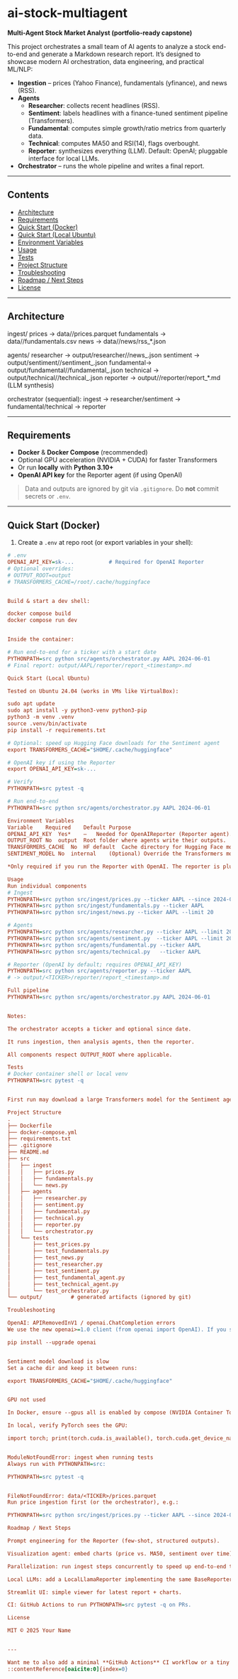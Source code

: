 # ai-stock-multiagent

**Multi-Agent Stock Market Analyst (portfolio-ready capstone)**

This project orchestrates a small team of AI agents to analyze a stock end-to-end and generate a Markdown research report. It’s designed to showcase modern AI orchestration, data engineering, and practical ML/NLP:

- **Ingestion** – prices (Yahoo Finance), fundamentals (yfinance), and news (RSS).
- **Agents**
  - **Researcher**: collects recent headlines (RSS).
  - **Sentiment**: labels headlines with a finance-tuned sentiment pipeline (Transformers).
  - **Fundamental**: computes simple growth/ratio metrics from quarterly data.
  - **Technical**: computes MA50 and RSI(14), flags overbought.
  - **Reporter**: synthesizes everything (LLM). Default: OpenAI; pluggable interface for local LLMs.
- **Orchestrator** – runs the whole pipeline and writes a final report.

---

## Contents

- [Architecture](#architecture)
- [Requirements](#requirements)
- [Quick Start (Docker)](#quick-start-docker)
- [Quick Start (Local Ubuntu)](#quick-start-local-ubuntu)
- [Environment Variables](#environment-variables)
- [Usage](#usage)
- [Tests](#tests)
- [Project Structure](#project-structure)
- [Troubleshooting](#troubleshooting)
- [Roadmap / Next Steps](#roadmap--next-steps)
- [License](#license)

---

## Architecture



ingest/
prices -> data/<TICKER>/prices.parquet
fundamentals -> data/<TICKER>/fundamentals.csv
news -> data/<TICKER>/news/rss_*.json

agents/
researcher -> output/researcher/<TICKER>/news_.json
sentiment -> output/sentiment/<TICKER>/sentiment_.json
fundamental-> output/fundamental/<TICKER>/fundamental_.json
technical -> output/technical/<TICKER>/technical_.json
reporter -> output/<TICKER>/reporter/report_*.md (LLM synthesis)

orchestrator (sequential): ingest -> researcher/sentiment -> fundamental/technical -> reporter


---

## Requirements

- **Docker** & **Docker Compose** (recommended)
- Optional GPU acceleration (NVIDIA + CUDA) for faster Transformers
- Or run **locally** with **Python 3.10+**
- **OpenAI API key** for the Reporter agent (if using OpenAI)

> Data and outputs are ignored by git via `.gitignore`. Do **not** commit secrets or `.env`.

---

## Quick Start (Docker)

1) Create a `.env` at repo root (or export variables in your shell):

```ini
# .env
OPENAI_API_KEY=sk-...           # Required for OpenAI Reporter
# Optional overrides:
# OUTPUT_ROOT=output
# TRANSFORMERS_CACHE=/root/.cache/huggingface


Build & start a dev shell:

docker compose build
docker compose run dev


Inside the container:

# Run end-to-end for a ticker with a start date
PYTHONPATH=src python src/agents/orchestrator.py AAPL 2024-06-01
# Final report: output/AAPL/reporter/report_<timestamp>.md

Quick Start (Local Ubuntu)

Tested on Ubuntu 24.04 (works in VMs like VirtualBox):

sudo apt update
sudo apt install -y python3-venv python3-pip
python3 -m venv .venv
source .venv/bin/activate
pip install -r requirements.txt

# Optional: speed up Hugging Face downloads for the Sentiment agent
export TRANSFORMERS_CACHE="$HOME/.cache/huggingface"

# OpenAI key if using the Reporter
export OPENAI_API_KEY=sk-...

# Verify
PYTHONPATH=src pytest -q

# Run end-to-end
PYTHONPATH=src python src/agents/orchestrator.py AAPL 2024-06-01

Environment Variables
Variable	Required	Default	Purpose
OPENAI_API_KEY	Yes*	—	Needed for OpenAIReporter (Reporter agent).
OUTPUT_ROOT	No	output	Root folder where agents write their outputs.
TRANSFORMERS_CACHE	No	HF default	Cache directory for Hugging Face models (speeds up Sentiment agent).
SENTIMENT_MODEL	No	internal	(Optional) Override the Transformers model for Sentiment experiments.

*Only required if you run the Reporter with OpenAI. The reporter is pluggable—swap in a local model via the same interface if preferred.

Usage
Run individual components
# Ingest
PYTHONPATH=src python src/ingest/prices.py --ticker AAPL --since 2024-06-01
PYTHONPATH=src python src/ingest/fundamentals.py --ticker AAPL
PYTHONPATH=src python src/ingest/news.py --ticker AAPL --limit 20

# Agents
PYTHONPATH=src python src/agents/researcher.py --ticker AAPL --limit 20
PYTHONPATH=src python src/agents/sentiment.py  --ticker AAPL --limit 20
PYTHONPATH=src python src/agents/fundamental.py --ticker AAPL
PYTHONPATH=src python src/agents/technical.py   --ticker AAPL

# Reporter (OpenAI by default; requires OPENAI_API_KEY)
PYTHONPATH=src python src/agents/reporter.py --ticker AAPL
# -> output/<TICKER>/reporter/report_<timestamp>.md

Full pipeline
PYTHONPATH=src python src/agents/orchestrator.py AAPL 2024-06-01


Notes:

The orchestrator accepts a ticker and optional since date.

It runs ingestion, then analysis agents, then the reporter.

All components respect OUTPUT_ROOT where applicable.

Tests
# Docker container shell or local venv
PYTHONPATH=src pytest -q


First run may download a large Transformers model for the Sentiment agent. Use TRANSFORMERS_CACHE to avoid repeated downloads.

Project Structure
.
├── Dockerfile
├── docker-compose.yml
├── requirements.txt
├── .gitignore
├── README.md
├── src
│   ├── ingest
│   │   ├── prices.py
│   │   ├── fundamentals.py
│   │   └── news.py
│   ├── agents
│   │   ├── researcher.py
│   │   ├── sentiment.py
│   │   ├── fundamental.py
│   │   ├── technical.py
│   │   ├── reporter.py
│   │   └── orchestrator.py
│   └── tests
│       ├── test_prices.py
│       ├── test_fundamentals.py
│       ├── test_news.py
│       ├── test_researcher.py
│       ├── test_sentiment.py
│       ├── test_fundamental_agent.py
│       ├── test_technical_agent.py
│       └── test_orchestrator.py
└── output/         # generated artifacts (ignored by git)

Troubleshooting

OpenAI: APIRemovedInV1 / openai.ChatCompletion errors
We use the new openai>=1.0 client (from openai import OpenAI). If you see legacy API errors, upgrade:

pip install --upgrade openai


Sentiment model download is slow
Set a cache dir and keep it between runs:

export TRANSFORMERS_CACHE="$HOME/.cache/huggingface"


GPU not used

In Docker, ensure --gpus all is enabled by compose (NVIDIA Container Toolkit installed).

In local, verify PyTorch sees the GPU:

import torch; print(torch.cuda.is_available(), torch.cuda.get_device_name(0))


ModuleNotFoundError: ingest when running tests
Always run with PYTHONPATH=src:

PYTHONPATH=src pytest -q


FileNotFoundError: data/<TICKER>/prices.parquet
Run price ingestion first (or the orchestrator), e.g.:

PYTHONPATH=src python src/ingest/prices.py --ticker AAPL --since 2024-06-01

Roadmap / Next Steps

Prompt engineering for the Reporter (few-shot, structured outputs).

Visualization agent: embed charts (price vs. MA50, sentiment over time) into the Markdown.

Parallelization: run ingest steps concurrently to speed up end-to-end time.

Local LLMs: add a LocalLlamaReporter implementing the same BaseReporter interface.

Streamlit UI: simple viewer for latest report + charts.

CI: GitHub Actions to run PYTHONPATH=src pytest -q on PRs.

License

MIT © 2025 Your Name


---

Want me to also add a minimal **GitHub Actions** CI workflow or a tiny **Streamlit** viewer stub in another branch?
::contentReference[oaicite:0]{index=0}